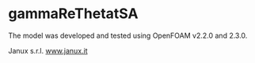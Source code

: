 # gammaReThetatSA
The model was developed and tested using OpenFOAM v2.2.0 and 2.3.0.

Janux s.r.l. 
www.janux.it
